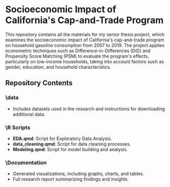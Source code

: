 # Socioeconomic Impact of California's Cap-and-Trade Program

This repository contains all the materials for my senior thesis project, which examines the socioeconomic impact of California's cap-and-trade program on household gasoline consumption from 2007 to 2019. The project applies econometric techniques such as Difference-in-Differences (DiD) and Propensity Score Matching (PSM) to evaluate the program's effects, particularly on low-income households, taking into account factors such as gender, education, and household characteristics.

## Repository Contents

### \data
- Includes datasets used in the research and instructions for downloading additional data.

### \R Scripts
- **EDA.qmd**: Script for Exploratory Data Analysis.
- **data_cleaning.qmd**: Script for data cleaning processes.
- **Modeling.qmd**: Script for model building and analysis.

### \Documentation
- Generated visualizations, including graphs, charts, and tables.
- Full research report summarizing findings and insights.
